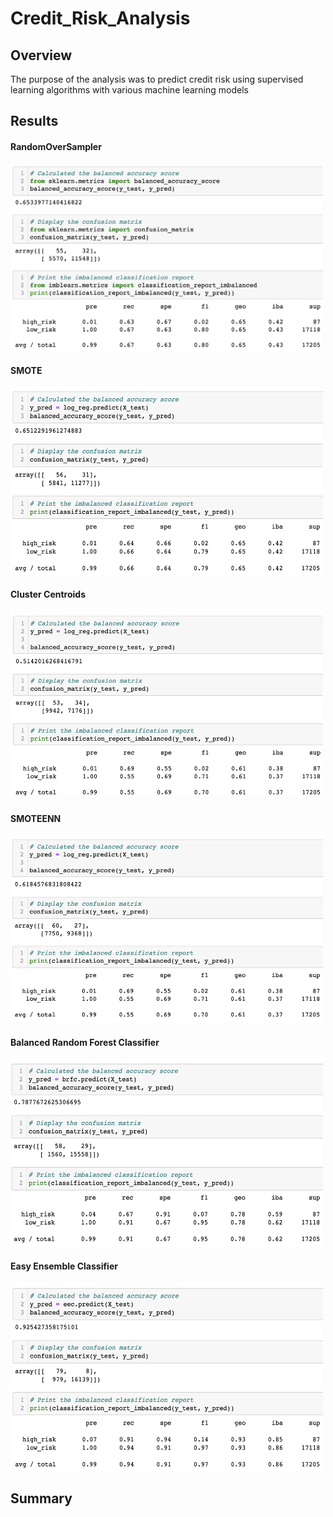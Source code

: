 # Credit_Risk_Analysis

## Overview
The purpose of the analysis was to predict credit risk using supervised learning algorithms with various machine learning models


## Results
#### RandomOverSampler
<img src="https://github.com/ChrisBarton107/Credit_Risk_Analysis/blob/main/Resources/ROS.png" alt="drawing" height="300" width="500"/><br>

#### SMOTE
<img src="https://github.com/ChrisBarton107/Credit_Risk_Analysis/blob/main/Resources/SMOTE.png" alt="drawing" height="300" width="500"/><br>

#### Cluster Centroids
<img src="https://github.com/ChrisBarton107/Credit_Risk_Analysis/blob/main/Resources/ClusterCentroids.png" alt="drawing" height="300" width="500"/><br>

#### SMOTEENN
<img src="https://github.com/ChrisBarton107/Credit_Risk_Analysis/blob/main/Resources/SMOTEENN.png" alt="drawing" height="300" width="500"/><br>

#### Balanced Random Forest Classifier
<img src="https://github.com/ChrisBarton107/Credit_Risk_Analysis/blob/main/Resources/BRFC.png" alt="drawing" height="300" width="500"/><br>


#### Easy Ensemble Classifier
<img src="https://github.com/ChrisBarton107/Credit_Risk_Analysis/blob/main/Resources/EEC.png" alt="drawing" height="300" width="500"/><br>


## Summary
